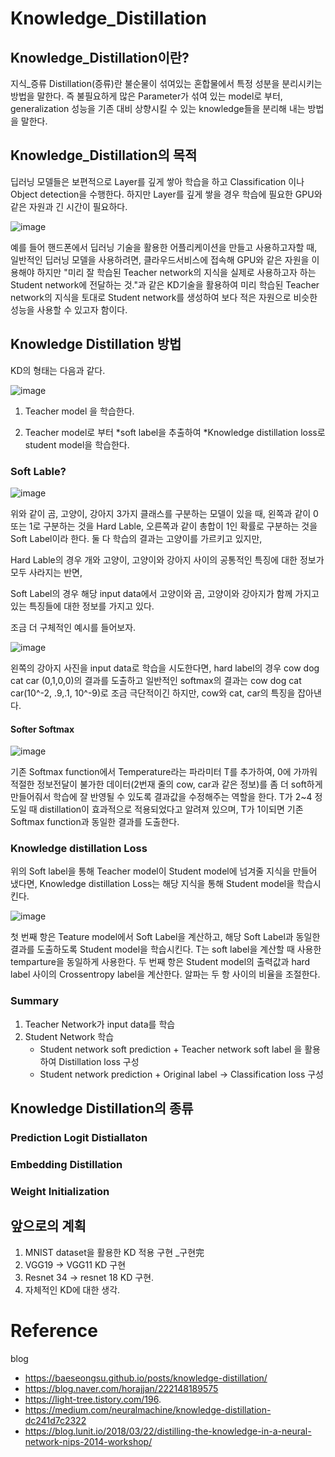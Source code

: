 # Knowledge_Distillation
## Knowledge_Distillation이란?

지식_증류
Distillation(증류)란 불순물이 섞여있는 혼합물에서 특정 성분을 분리시키는 방법을 말한다.
즉 불필요하게 많은 Parameter가 섞여 있는 model로 부터, generalization 성능을 기존 대비 상향시킬 수 있는 knowledge들을 분리해 내는 방법을 말한다.


## Knowledge_Distillation의 목적

딥러닝 모델들은 보편적으로 Layer를 깊게 쌓아 학습을 하고 Classification 이나 Object detection을 수행한다.
하지만 Layer를 깊게 쌓을 경우 학습에 필요한 GPU와 같은 자원과 긴 시간이 필요하다.

![image](https://user-images.githubusercontent.com/48556414/135951002-34079595-b371-4e23-8e6f-1ab3db2b44a4.png)

예를 들어 핸드폰에서 딥러닝 기술을 활용한 어플리케이션을 만들고 사용하고자할 때,
일반적인 딥러닝 모델을 사용하려면, 클라우드서비스에 접속해 GPU와 같은 자원을 이용해야 하지만
"미리 잘 학습된 Teacher network의 지식을 실제로 사용하고자 하는 Student network에 전달하는 것."과 같은
KD기술을 활용하여 미리 학습된 Teacher network의 지식을 토대로 Student network를 생성하여 
보다 적은 자원으로 비슷한 성능을 사용할 수 있고자 함이다.

## Knowledge Distillation 방법

KD의 형태는 다음과 같다.

![image](https://user-images.githubusercontent.com/48556414/135951442-36aed740-6c61-4b76-8044-cc30aff8eebd.png)

1. Teacher model 을 학습한다.

2. Teacher model로 부터 *soft label을 추출하여 *Knowledge distillation loss로 student model을 학습한다.

### Soft Lable?
![image](https://user-images.githubusercontent.com/48556414/135952044-6f3fa9c8-f9e2-4868-ac57-69b913eeaaef.png)

위와 같이 곰, 고양이, 강아지 3가지 클래스를 구분하는 모델이 있을 때, 
왼쪽과 같이 0 또는 1로 구분하는 것을 Hard Lable, 
오른쪽과 같이 총합이 1인 확률로 구분하는 것을 Soft Label이라 한다.
둘 다 학습의 결과는 고양이를 가르키고 있지만, 

Hard Lable의 경우 개와 고양이, 고양이와 강아지 사이의 공통적인 특징에 대한 정보가 모두 사라지는 반면,

Soft Label의 경우 해당 input data에서 고양이와 곰, 고양이와 강아지가 함께 가지고 있는 특징들에 대한 정보를 가지고 있다.

조금 더 구체적인 예시를 들어보자.

![image](https://user-images.githubusercontent.com/48556414/135952620-02214fc4-62f3-462a-8b18-7bb4dc44952b.png)

왼쪽의 강아지 사진을 input data로 학습을 시도한다면,
hard label의 경우 cow dog cat car (0,1,0,0)의 결과를 도출하고
일반적인 softmax의 결과는 cow dog cat car(10^-2, .9,.1, 10^-9)로 조금 극단적이긴 하지만, cow와 cat, car의 특징을 잡아낸다.

#### Softer Softmax

![image](https://user-images.githubusercontent.com/48556414/135952996-0b492527-f1e4-4f48-919b-0dfeeab08fb2.png)

기존 Softmax function에서 Temperature라는 파라미터 T를 추가하여, 0에 가까워 적절한 정보전달이 불가한 데이터(2번재 줄의 cow, car과 같은 정보)를 
좀 더 soft하게 만들어줘서 학습에 잘 반영될 수 있도록 결과값을 수정해주는 역할을 한다.
T가 2~4 정도일 때 distillation이 효과적으로 적용되었다고 알려져 있으며, T가 1이되면 기존 Softmax function과 동일한 결과를 도출한다.




### Knowledge distillation Loss
위의 Soft label을 통해 Teacher model이 Student model에 넘겨줄 지식을 만들어 냈다면, Knowledge distillation Loss는 해당 지식을 통해 Student model을 학습시킨다.

![image](https://user-images.githubusercontent.com/48556414/135954223-08b57b40-8985-440d-b3d0-199b01827f60.png)

첫 번째 항은 Teature model에서 Soft Label을 계산하고, 해당 Soft Label과 동일한 결과를 도출하도록 Student model을 학습시킨다. 
T는 soft label을 계산할 때 사용한 temparture을 동일하게 사용한다.
두 번째 항은 Student model의 출력값과 hard label 사이의 Crossentropy label을 계산한다.
알파는 두 항 사이의 비율을 조절한다.

### Summary
1. Teacher Network가 input data를 학습
2. Student Network 학습
    - Student network soft prediction + Teacher network soft label 을 활용하여 Distillation loss 구성
    - Student network prediction + Original label -> Classification loss 구성 


## Knowledge Distillation의 종류
### Prediction Logit Distiallaton
### Embedding Distillation
### Weight Initialization

## 앞으로의 계획
1. MNIST dataset을 활용한 KD 적용 구현 _구현完
2. VGG19 -> VGG11 KD 구현
3. Resnet 34 -> resnet 18 KD 구현.
4. 자체적인 KD에 대한 생각.

# Reference
blog 
- https://baeseongsu.github.io/posts/knowledge-distillation/
- https://blog.naver.com/horajjan/222148189575
- https://light-tree.tistory.com/196.
- https://medium.com/neuralmachine/knowledge-distillation-dc241d7c2322
- https://blog.lunit.io/2018/03/22/distilling-the-knowledge-in-a-neural-network-nips-2014-workshop/
